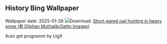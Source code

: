 ## History Bing Wallpaper
Wallpaper date: 2025-01-28
![](https://www.bing.com/th?id=OHR.FlyingOwl_EN-IN1693196635_UHD.jpg&w=1000)Download: [Short-eared owl hunting in heavy snow (© Dilshan Muthalib/Getty Images)](https://www.bing.com/th?id=OHR.FlyingOwl_EN-IN1693196635_UHD.jpg)

Auto get programm by LtgX
